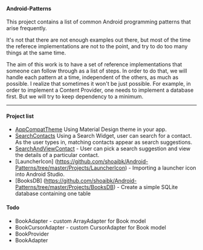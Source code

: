 #### Android-Patterns
This project contains a list of common Android programming patterns that arise frequently. 

It's not that there are not enough examples out there, but most of the time the referece implementations are not to the point, and try to do too many things at the same time.

The aim of this work is to have a set of reference implementations that someone can follow through as a list of steps. In order to do that, we will handle each pattern at a time, independent of the others, as much as possible. I realize that sometimes it won't be just possible. For example, in order to implement a Content Provider, one needs to implement a database first. But we will try to keep dependency to a minimum.
___

#### Project list
- [AppCompatTheme](https://github.com/shoaibk/Android-Patterns/tree/master/Projects/AppCompatTheme) Using Material Design theme in your app.
- [SearchContacts](https://github.com/shoaibk/Android-Patterns/tree/master/Projects/SearchContacts) Using a Search Widget, user can search for a contact. As the user types in, matching contacts appear as search suggestions.
- [SearchAndViewContact](https://github.com/shoaibk/Android-Patterns/tree/master/Projects/SearchAndViewContact) - User can pick a search suggestion and view the details of a particular contact.
- [LauncherIcon] (https://github.com/shoaibk/Android-Patterns/tree/master/Projects/LauncherIcon) - Importing a launcher icon into Android Studio.
- [BooksDB] (https://github.com/shoaibk/Android-Patterns/tree/master/Projects/BooksDB) - Create a simple SQLite database containing one table

#### Todo
- BookAdapter - custom ArrayAdapter for Book model
- BookCursorAdapter - custom CursorAdapter for Book model
- BookProvider
- BookAdapter
